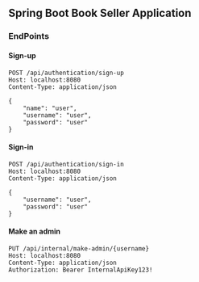 ## Spring Boot Book Seller Application

### EndPoints

#### Sign-up

```
POST /api/authentication/sign-up
Host: localhost:8080
Content-Type: application/json

{
    "name": "user",
    "username": "user",
    "password": "user"
}
```

#### Sign-in

```
POST /api/authentication/sign-in
Host: localhost:8080
Content-Type: application/json

{
    "username": "user",
    "password": "user"
}
```

#### Make an admin

```
PUT /api/internal/make-admin/{username}
Host: localhost:8080
Content-Type: application/json
Authorization: Bearer InternalApiKey123!
```